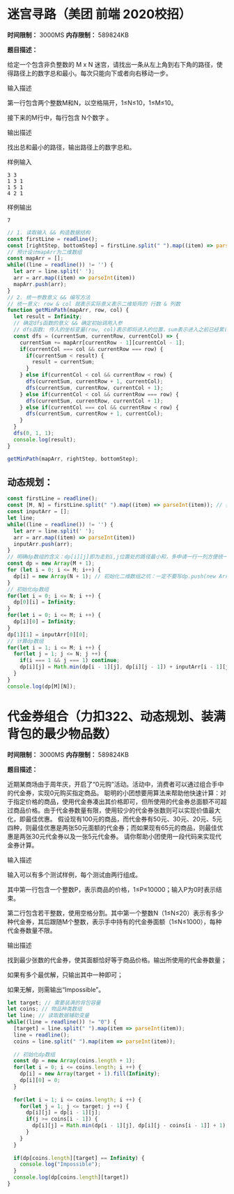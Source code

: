 # 迷宫寻路（美团 前端 2020校招）

**时间限制：** 3000MS
**内存限制：** 589824KB

**题目描述：**

给定一个包含非负整数的 M x N 迷宫，请找出一条从左上角到右下角的路径，使得路径上的数字总和最小。每次只能向下或者向右移动一步。

输入描述

第一行包含两个整数M和N，以空格隔开，1≤N≤10，1≤M≤10。

接下来的M行中，每行包含 N个数字 。

输出描述

找出总和最小的路径，输出路径上的数字总和。

样例输入

```
3 3
1 3 1
1 5 1
4 2 1
```

样例输出

```
7
```

~~~js
// 1. 读取输入 && 构造数据结构
const firstLine = readline();
const [rightStep, bottomStep] = firstLine.split(" ").map((item) => parseInt(item)); // 得到 M & N 
// 预计设计mapArr为二维数组
const mapArr = [];
while((line = readline()) != '') {
  let arr = line.split(' ');
  arr = arr.map((item) => parseInt(item))
  mapArr.push(arr);
}
// 2. 统一参数意义 && 编写方法
// 统一意义: row & col 就表示实际意义表示二维矩阵的 行数 & 列数
function getMinPath(mapArr, row, col) {
  let result = Infinity;
  // 确定dfs函数的意义 && 确定初始调用入参
  // dfs函数: 传入的坐标变量(row, col)表示即将进入的位置，sum表示进入之前已经累计的路径上的数值总和 ——> 这就决定了初始调用: dfs(0, 1, 1)
  const dfs = (currentSum, currentRow, currentCol) => {
    currentSum += mapArr[currentRow - 1][currentCol - 1];
    if(currentCol === col && currentRow === row) {
      if(currentSum < result) {
        result = currentSum;
      }
    } else if(currentCol < col && currentRow < row) {
      dfs(currentSum, currentRow + 1, currentCol);
      dfs(currentSum, currentRow, currentCol + 1);
    } else if(currentCol < col && currentRow === row) {
      dfs(currentSum, currentRow, currentCol + 1);
    } else if(currentCol === col && currentRow < row) {
      dfs(currentSum, currentRow + 1, currentCol);
    }
  }
  dfs(0, 1, 1);
  console.log(result);
}

getMinPath(mapArr, rightStep, bottomStep);
~~~

## 动态规划：

~~~js
const firstLine = readline();
const [M, N] = firstLine.split(" ").map((item) => parseInt(item)); // 得到 M & N 
const inputArr = [];
let line;
while((line = readline()) != '') {
  let arr = line.split(' ');
  arr = arr.map((item) => parseInt(item))
  inputArr.push(arr);
}
// 明确dp数组的含义：dp[i][j]即为走到i,j位置处的路径最小和，多申请一行一列方便统一dp数组计算过程
const dp = new Array(M + 1);
for (let i = 0; i <= M; i++) {
  dp[i] = new Array(N + 1); // 初始化二维数组之坑：一定不要写dp.push(new Array)，上面申请dp数组第一维的时候其实已经有M + 1个元素了，只不过元素为 空（M + 1个空元素）
}
// 初始化dp数组
for(let i = 0; i <= N; i ++) {
  dp[0][i] = Infinity;
}
for(let i = 0; i <= M; i ++) {
  dp[i][0] = Infinity;
}
dp[1][1] = inputArr[0][0];
// 计算dp数组
for(let i = 1; i <= M; i ++) {
  for(let j = 1; j <= N; j ++) {
    if(i === 1 && j === 1) continue;
    dp[i][j] = Math.min(dp[i - 1][j], dp[i][j - 1]) + inputArr[i - 1][j - 1];
  }
}
console.log(dp[M][N]);
~~~



# 代金券组合（力扣322、动态规划、装满背包的最少物品数）

**时间限制：** 3000MS
**内存限制：** 589824KB

**题目描述：**

近期某商场由于周年庆，开启了“0元购”活动。活动中，消费者可以通过组合手中的代金券，实现0元购买指定商品。    聪明的小团想要用算法来帮助他快速计算：对于指定价格的商品，使用代金券凑出其价格即可，但所使用的代金券总面额不可超过商品价格。由于代金券数量有限，使用较少的代金券张数则可以实现价值最大化，即最佳优惠。    假设现有100元的商品，而代金券有50元、30元、20元、5元四种，则最佳优惠是两张50元面额的代金券；而如果现有65元的商品，则最佳优惠是两张30元代金券以及一张5元代金券。    请你帮助小团使用一段代码来实现代金券计算。

输入描述

输入可以有多个测试样例，每个测试由两行组成。

其中第一行包含一个整数P，表示商品的价格，1≤P≤10000；输入P为0时表示结束。

第二行包含若干整数，使用空格分割。其中第一个整数N（1≤N≤20）表示有多少种代金券，其后跟随M个整数，表示手中持有的代金券面额（1≤N≤1000），每种代金券数量不限。

输出描述

找到最少张数的代金券，使其面额恰好等于商品价格。输出所使用的代金券数量；

如果有多个最优解，只输出其中一种即可；

如果无解，则需输出“Impossible”。

~~~js
let target; // 需要装满的背包容量
let coins; // 物品种类数组
let line; // 读取数据辅助变量
while((line = readline()) != "0") {
  [target] = line.split(" ").map(item => parseInt(item));
  line = readline();
  coins = line.split(" ").map(item => parseInt(item));
  
  // 初始化dp数组
  const dp = new Array(coins.length + 1);
  for(let i = 0; i <= coins.length; i ++) {
    dp[i] = new Array(target + 1).fill(Infinity);
    dp[i][0] = 0;
  }
  
  for(let i = 1; i <= coins.length; i ++) {
    for(let j = 1; j <= target; j ++) {
      dp[i][j] = dp[i - 1][j];
      if(j >= coins[i - 1]) {
        dp[i][j] = Math.min(dp[i - 1][j], dp[i][j - coins[i - 1]] + 1);
      }
    }
  }
  
  if(dp[coins.length][target] == Infinity) {
    console.log("Impossible");
  }
  console.log(dp[coins.length][target])
}
~~~

